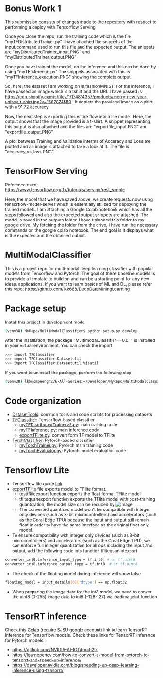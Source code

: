 # Bonus Work 1
This submission consists of changes made to the repository with respect to performing a deploy with Tensorflow Serving

Once you clone the repo, run the training code which is the file "myTFDistributedTrainer.py"
I have attached the snippets of the input/command used to run this file and the expected output. The snippets are "myDistributedTrainer_input.PNG" and "myDistributedTrainer_output.PNG"

Once you have trained the model, do the inference and this can be done by using "myTFInference.py"
The snippets associated with this is "myTFInference_execution.PNG" showing the complete output.

So, here, the dataset I am working on is fashionMNIST. For the inference, I have passed an image which is a tshirt and the URL I have passed is https://cdn.shopify.com/s/files/1/1748/4357/products/merry-new-year-unisex-t-shirt.jpg?v=1667874550 . It depicts the provided image as a shirt with a 91.72 accuracy.

Now, the next step is exporting this entire flow into a lite model.
Here, the output shows that the image provided is a t-shirt.
A snippet representing this output is also attached and the files are "exportfile_input.PNG" and "exportfile_output.PNG"

A plot between Training and Validation interms of Accuracy and Loss are plotted and an image is attached to take a look at it. The file is "accuracy_vs_loss.PNG"

# TensorFlow Serving
Reference used: https://www.tensorflow.org/tfx/tutorials/serving/rest_simple

Here, the model that we have saved above, we create requests now using tensorflow-model-server which is essentially utilized for deploying the trained models.
I am attaching a Google Colab notebook which has all the steps followed and also the expected output snippets are attached.
The model is saved in the outputs folder. I have uploaded this folder to my google drive.
My fetching the folder from the drive, I have run the necessary commands on the google colab notebook.
The end goal is it displays what is the expected and the obtained output.

# MultiModalClassifier
This is a project repo for multi-modal deep learning classifier with popular models from Tensorflow and Pytorch. The goal of these baseline models is to provide a template to build on and can be a starting point for any new ideas, applications. If you want to learn basics of ML and DL, please refer this repo: https://github.com/lkk688/DeepDataMiningLearning.

# Package setup
Install this project in development mode
```bash
(venv38) MyRepo/MultiModalClassifier$ python setup.py develop
```
After the installation, the package "MultimodalClassifier==0.0.1" is installed in your virtual environment. You can check the import
```bash
>>> import TFClassifier
>>> import TFClassifier.Datasetutil
>>> import TFClassifier.Datasetutil.Visutil
```

If you went to uninstall the package, perform the following step
```bash
(venv38) lkk@cmpeengr276-All-Series:~/Developer/MyRepo/MultiModalClassifier$ python setup.py develop --uninstall
```

# Code organization
* [DatasetTools](./DatasetTools): common tools and code scripts for processing datasets
* [TFClassifier](./TFClassifier): Tensorflow-based classifier
  * [myTFDistributedTrainerv2.py](./TFClassifier/myTFDistributedTrainerv2.py): main training code
  * [myTFInference.py](./TFClassifier/myTFInference.py): main inference code
  * [exportTFlite.py](./TFClassifier/exportTFlite.py): convert form TF model to TFlite
* [TorchClassifier](./TorchClassifier): Pytorch-based classifier
  * [myTorchTrainer.py](./TorchClassifier/myTorchTrainer.py): Pytorch main training code
  * [myTorchEvaluator.py](./TorchClassifier/myTorchEvaluator.py): Pytorch model evaluation code 

# Tensorflow Lite
* Tensorflow lite guide [link](https://www.tensorflow.org/lite/guide)
* [exportTFlite](\TFClassifier\exportTFlite.py) file exports model to TFlite format.
  * testtfliteexport function exports the float format TFlite model
  * tflitequanexport function exports the TFlite model with post-training quantization, the model size can be reduced by
![image](https://user-images.githubusercontent.com/6676586/126202680-e2e53942-7951-418c-a461-99fd88d2c33e.png)
  * The converted quantized model won't be compatible with integer only devices (such as 8-bit microcontrollers) and accelerators (such as the Coral Edge TPU) because the input and output still remain float in order to have the same interface as the original float only model.
* To ensure compatibility with integer only devices (such as 8-bit microcontrollers) and accelerators (such as the Coral Edge TPU), we can enforce full integer quantization for all ops including the input and output, add the following code into function tflitequanintexport
```bash
converter_int8.inference_input_type = tf.int8  # or tf.uint8
converter_int8.inference_output_type = tf.int8  # or tf.uint8
```
  * The check of the floating model during inference will show false
```bash
floating_model = input_details[0]['dtype'] == np.float32
```
  * When preparing the image data for the int8 model, we need to conver the uint8 (0-255) image data to int8 (-128-127) via loadimageint function
  
# TensorRT inference
Check this [Colab](https://colab.research.google.com/drive/1aCbuLCWEuEpTVFDxA20xKPFW75FiZgK-?usp=sharing) (require SJSU google account) link to learn TensorRT inference for Tensorflow models.
Check these links for TensorRT inference for Pytorch models: 
* https://github.com/NVIDIA-AI-IOT/torch2trt
* https://learnopencv.com/how-to-convert-a-model-from-pytorch-to-tensorrt-and-speed-up-inference/
* https://developer.nvidia.com/blog/speeding-up-deep-learning-inference-using-tensorrt/


[def]: C:\fall2022\255\bonus_final\myDistributedTrainer_input.PNG